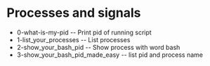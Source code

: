 # Processes and signals
- 0-what-is-my-pid -- Print pid of running script
- 1-list_your_processes -- List processes
- 2-show_your_bash_pid -- Show process with word bash
- 3-show_your_bash_pid_made_easy -- list pid and process name

